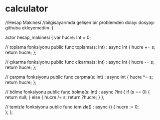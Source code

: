 # calculator
//Hesap Makinesi
//bilgisayarımda gelişen bir problemden dolayı dosyayı githuba ekleyemedim :(

actor hesap_makinesi {
  var hucre: Int = 0;
  
  // toplama fonksiyonu
  public func toplama(s: Int) : async Int {
    hucre += s;
    return hucre;
  };

  // çıkarma fonksiyonu
  public func cikarma(s: Int) : async Int {
    hucre -= s;
    return hucre;
  };

  // çarpma fonksiyonu
  public func carpma(s: Int) : async Int {
    hucre *= s;
    return hucre;
  };

  // bölme fonksiyonu
  public func bolme(s: Int) : async ?Int {
    if (s == 0) {
      return null;
    } else {
      hucre /= s;
      return ?hucre;
    }
  };

  // temizle fonksiyonu
  public func temizle() : async () {
    hucre := 0;  
  };
};
